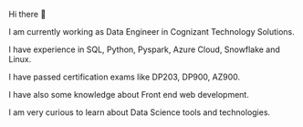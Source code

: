 Hi there 👋

I am currently working as Data Engineer in Cognizant Technology Solutions.

I have experience in SQL, Python, Pyspark, Azure Cloud, Snowflake and Linux.

I have passed certification exams like DP203, DP900, AZ900.

I have also some knowledge about Front end web development.

I am very curious to learn about Data Science tools and technologies.
